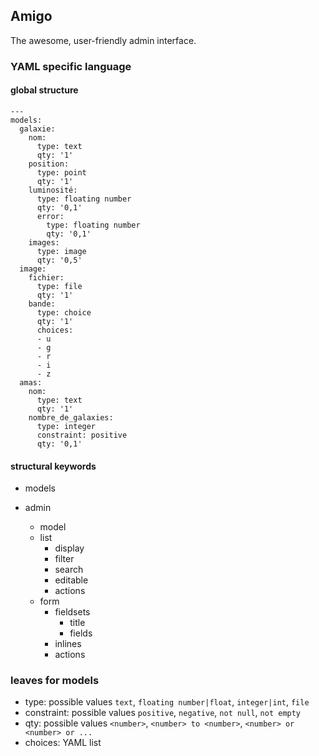 ## Amigo

The awesome, user-friendly admin interface.

### YAML specific language

#### global structure

```
---
models:
  galaxie:
    nom:
      type: text
      qty: '1'
    position:
      type: point
      qty: '1'
    luminosité:
      type: floating number
      qty: '0,1'
      error:
        type: floating number
        qty: '0,1'
    images:
      type: image
      qty: '0,5'
  image:
    fichier:
      type: file
      qty: '1'
    bande:
      type: choice
      qty: '1'
      choices:
      - u
      - g
      - r
      - i
      - z
  amas:
    nom:
      type: text
      qty: '1'
    nombre_de_galaxies:
      type: integer
      constraint: positive
      qty: '0,1'
```

#### structural keywords
- models
  
- admin
  - model
  - list
    - display
    - filter
    - search
    - editable
    - actions
  - form
    - fieldsets
      - title
      - fields
    - inlines
    - actions


### leaves for models

- type: possible values `text`, `floating number|float`, `integer|int`, `file`
- constraint: possible values `positive`, `negative`, `not null`, `not empty`
- qty: possible values `<number>`, `<number> to <number>`, `<number> or <number> or ...`
- choices: YAML list